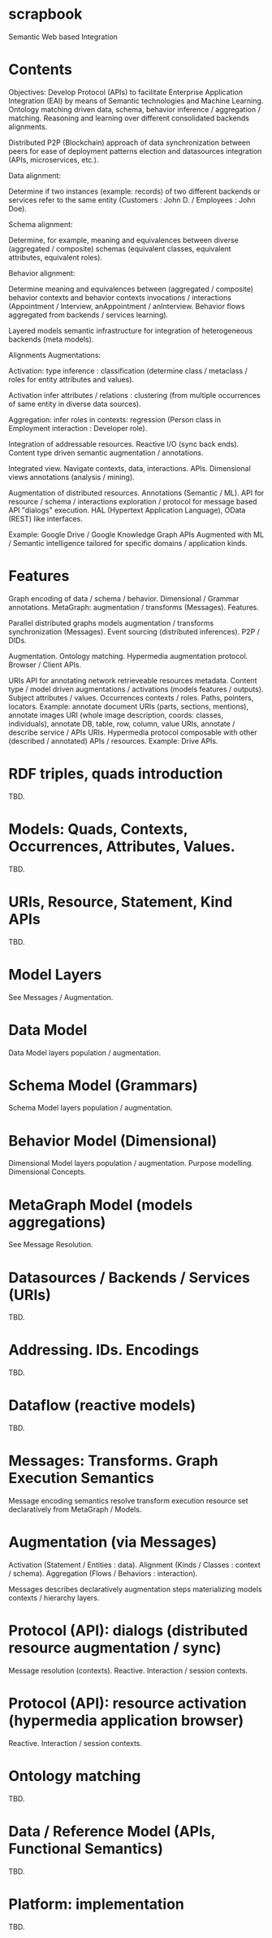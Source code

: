 # scrapbook
Semantic Web based Integration

# Contents

Objectives: Develop Protocol (APIs) to facilitate Enterprise Application Integration (EAI) by means of Semantic technologies and Machine Learning. Ontology matching driven data, schema, behavior inference / aggregation / matching. Reasoning and learning over different consolidated backends alignments.

Distributed P2P (Blockchain) approach of data synchronization between peers for ease of deployment patterns election and datasources integration (APIs, microservices, etc.).

Data alignment:

Determine if two instances (example: records) of two different backends or services refer to the same entity (Customers : John D. / Employees : John Doe).

Schema alignment:

Determine, for example, meaning and equivalences between diverse (aggregated / composite) schemas (equivalent classes, equivalent attributes, equivalent roles).

Behavior alignment:

Determine meaning and equivalences between (aggregated / composite) behavior contexts and behavior contexts invocations / interactions (Appointment / Interview, anAppointment / anInterview. Behavior flows aggregated from backends / services learning).

Layered models semantic infrastructure for integration of heterogeneous backends (meta models).

Alignments Augmentations:

Activation: type inference : classification (determine class / metaclass / roles for entity attributes and values).

Activation infer attributes / relations : clustering (from multiple occurrences of same entity in diverse data sources).

Aggregation: infer roles in contexts: regression (Person class in Employment interaction : Developer role).

Integration of addressable resources. Reactive I/O (sync back ends). Content type driven semantic augmentation / annotations.

Integrated view. Navigate contexts, data, interactions. APIs. Dimensional views annotations (analysis / mining).

Augmentation of distributed resources. Annotations (Semantic / ML). API for resource / schema / interactions exploration / protocol for message based API "dialogs" execution. HAL (Hypertext Application Language), OData (REST) like interfaces.

Example: Google Drive / Google Knowledge Graph APIs Augmented with ML / Semantic intelligence tailored for specific domains / application kinds.

# Features

Graph encoding of data / schema / behavior. Dimensional / Grammar annotations. MetaGraph: augmentation / transforms (Messages). Features.

Parallel distributed graphs models augmentation / transforms synchronization (Messages). Event sourcing (distributed inferences). P2P / DIDs.

Augmentation. Ontology matching. Hypermedia augmentation protocol. Browser / Client APIs.

URIs API for annotating network retrieveable resources metadata. Content type / model driven augmentations / activations (models features / outputs). Subject attributes / values. Occurrences contexts / roles. Paths, pointers, locators. Example: annotate document URIs (parts, sections, mentions), annotate images URI (whole image description, coords: classes, individuals), annotate DB, table, row, column, value URIs, annotate / describe service / APIs URIs. Hypermedia protocol composable with other (described / annotated) APIs / resources. Example: Drive APIs.

# RDF triples, quads introduction

TBD.

# Models: Quads, Contexts, Occurrences, Attributes, Values.

TBD.

# URIs, Resource, Statement, Kind APIs

TBD.

# Model Layers

See Messages / Augmentation.

# Data Model

Data Model layers population / augmentation.

# Schema Model (Grammars)

Schema Model layers population / augmentation.

# Behavior Model (Dimensional)

Dimensional Model layers population / augmentation. Purpose modelling. Dimensional Concepts.

# MetaGraph Model (models aggregations)

See Message Resolution.

# Datasources / Backends / Services (URIs)

TBD.

# Addressing. IDs. Encodings

TBD.

# Dataflow (reactive models)

TBD.

# Messages: Transforms. Graph Execution Semantics

Message encoding semantics resolve transform execution resource set declaratively from MetaGraph / Models.

# Augmentation (via Messages)

Activation (Statement / Entities : data).
Alignment (Kinds / Classes : context / schema).
Aggregation (Flows / Behaviors : interaction).

Messages describes declaratively augmentation steps materializing models contexts / hierarchy layers.

# Protocol (API): dialogs (distributed resource augmentation / sync)

Message resolution (contexts).
Reactive. Interaction / session contexts.

# Protocol (API): resource activation (hypermedia application browser)

Reactive. Interaction / session contexts.

# Ontology matching

TBD.

# Data / Reference Model (APIs, Functional Semantics)

TBD.

# Platform: implementation

TBD.
